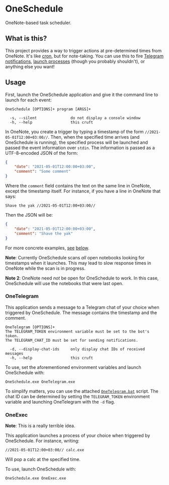 # OneSchedule

OneNote-based task scheduler.

## What is this?

This project provides a way to trigger actions at pre-determined times from OneNote.
It's like [cron][1], but for note-taking. You can use this to fire
[Telegram notifications](#OneTelegram), [launch processes](#OneExec)
(though you probably shouldn't), or anything else you want!

## Usage

First, launch the OneSchedule application and give it the command line
to launch for each event:

```text
OneSchedule [OPTIONS]+ program [ARGS]+

  -s, --silent               do not display a console window
  -h, --help                 this cruft
```

In OneNote, you create a trigger by typing a timestamp of the form
`//2021-05-01T12:00+03:00//`. Then, when the specified time arrives (and OneSchedule
is running), the specified process will be launched and passed the event information
over `stdin`. The information is passed as a UTF-8-encoded JSON of the form:

```json
{
    "date": "2021-05-01T12:00:00+03:00",
    "comment": "Some comment"
}
```

Where the `comment` field contains the text on the same line in OneNote, except
the timestamp itself. For instance, if you have a line in OneNote that says:

```text
Shave the yak //2021-05-01T12:00+03:00//
```

Then the JSON will be:

```json
{
    "date": "2021-05-01T12:00:00+03:00",
    "comment": "Shave the yak"
}
```

For more concrete examples, [see](#OneTelegram) [below](#OneExec).

**Note**: Currently OneSchedule scans *all* open notebooks looking for timestamps
when it launches. This may lead to slow response times in OneNote while the scan
is in progress.

**Note 2**: OneNote need *not* be open for OneSchedule to work. In this case,
OneSchedule will use the notebooks that were last open.

### OneTelegram

This application sends a message to a Telegram chat of your choice when triggered by
OneSchedule. The message contains the timestamp and the comment.

```text
OneTelegram [OPTIONS]+
The TELEGRAM_TOKEN environment variable must be set to the bot's token.
The TELEGRAM_CHAT_ID must be set for sending notifications.

  -d, --display-chat-ids     only display chat IDs of received messages
  -h, --help                 this cruft
```

To use, set the aforementioned environment variables and launch OneSchedule with:

```text
OneSchedule.exe OneTelegram.exe
```

To simplify matters, you can use the attached
[`OneTelegram.bat`](Scripts/OneTelegram.bat) script. The chat ID can be determined
by setting the `TELEGRAM_TOKEN` environment variable and launching OneTelegram
with the `-d` flag.

### OneExec

**Note**: This is a really terrible idea.

This application launches a process of your choice when triggered by OneSchedule.
For instance, writing:

```text
//2021-05-01T12:00+03:00// calc.exe
```

Will pop a calc at the specified time.

To use, launch OneSchedule with:

```text
OneSchedule.exe OneExec.exe
```

[1]: https://en.wikipedia.org/wiki/Cron
     "cron - Wikipedia"
